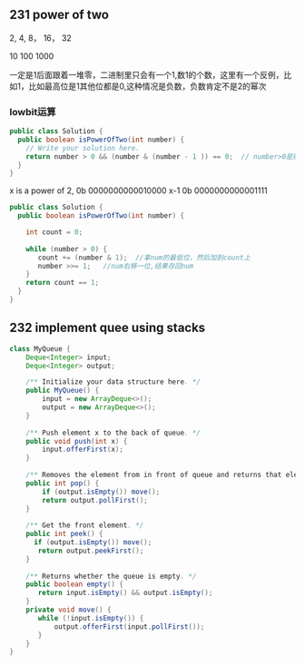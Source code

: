 231 power of two
-

2, 4, 8， 16， 32

10
100
1000

一定是1后面跟着一堆零，二进制里只会有一个1,数1的个数，这里有一个反例，比如1，比如最高位是1其他位都是0,这种情况是负数，负数肯定不是2的幂次



### lowbit运算

```java
public class Solution {
  public boolean isPowerOfTwo(int number) {
    // Write your solution here.
    return number > 0 && (number & (number - 1 )) == 0;  // number>0是防止0的情况，0的情况下x& （x-1）等于零
  }
}
```
x is a power of 2, 0b 0000000000010000
 x-1               0b 0000000000001111
  


```java
public class Solution {
  public boolean isPowerOfTwo(int number) {

    int count = 0;
   
    while (number > 0) {
       count += (number & 1);  //拿num的最低位，然后加到count上
       number >>= 1;   //num右移一位,结果存回num
    }
    return count == 1;
  }
}


```


232 implement quee using stacks
-

```java
class MyQueue {
    Deque<Integer> input;
    Deque<Integer> output;

    /** Initialize your data structure here. */
    public MyQueue() {
        input = new ArrayDeque<>();
        output = new ArrayDeque<>();
    }
    
    /** Push element x to the back of queue. */
    public void push(int x) {
        input.offerFirst(x);
    }
    
    /** Removes the element from in front of queue and returns that element. */
    public int pop() {
        if (output.isEmpty()) move();
        return output.pollFirst();
    }
    
    /** Get the front element. */
    public int peek() {
      if (output.isEmpty()) move();
       return output.peekFirst();
    }
    
    /** Returns whether the queue is empty. */
    public boolean empty() {
       return input.isEmpty() && output.isEmpty();
    }
    private void move() {
       while (!input.isEmpty()) {
           output.offerFirst(input.pollFirst());
       }
    }
}
```


